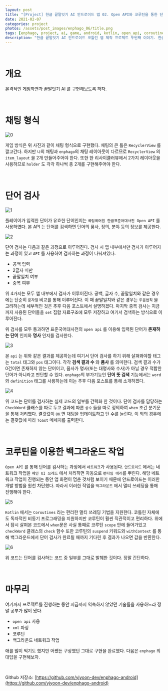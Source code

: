 ```yaml
---
layout: post
title: "[Project] 한글 끝말잇기 AI 안드로이드 앱 02. Open API와 코루틴을 통한 단어검사"
date: 2021-02-07
categories: project
photos: /assets/post_images/enphago_06/title.png
tags: [enphago, project, ai, game, android, kotlin, open_api, coroutines]
description: "한글 끝말잇기 AI 안드로이드 코틀린 앱 제작 프로젝트 두번째 이야기. 한글표준어대사전의 Open API 와 코틀린의 코루틴 멀티 쓰레딩을 통해 플레이어가 입력한 단어를 검사해보자"
---
```


<br>

# 개요

본격적인 게임화면과 끝말잇기 AI 를 구현해보도록 하자.

<br>

# 채팅 형식

![0](/assets/post_images/enphago_06/0.png)

게임 방식은 위 사진과 같이 채팅 형식으로 구현했다. 채팅의 큰 틀은 `RecyclerView` 를 깔고간다. 하지만 `나`의 채팅과 `enphago`의 채팅 레이아웃이 다르므로 `RecyclerView` 의 `item_layout` 을 2개 만들어주어야 한다. 또한 한 리사이클러뷰에서 2가지 레이아웃을 사용하므로 `holder` 도 각각 하나씩 총 2개를 구현해주어야 한다.

<br>


# 단어 검사

![1](/assets/post_images/enphago_06/1.png)

플레이어가 입력한 단어가 유효한 단어인지는 `국립국어원 한글표준어대사전 Open API` 를 사용하였다. 본 API 는 단어를 검색하면 단어의 품사, 정의, 분야 등의 정보를 제공한다.

![2](/assets/post_images/enphago_06/2.png)

단어 검사는 다음과 같은 과정으로 이루어진다. 검사 시 앱 내부에서만 검사가 이루어지는 과정이 있고 `API` 를 사용하여 검사하는 과정이 나눠져있다.

- 공백 입력
- 2글자 미만
- 끝말일치 여부
- 중복 여부

위 4가지는 모두 앱 내부에서 검사가 이루어진다. 공백, 글자 수, 끝말일치와 같은 경우에는 단순히 `문자열` 비교를 통해 이루어진다. 이 때 끝말일치와 같은 경우는 `두음법칙` 을 고려하는데 세부적인 것은 추후 다음 포스트에서 설명하겠다. 마지막 중복 검사는 지금까지 사용된 단어들을 `set` 집합 자료구조에 모두 저장하고 여기서 검색하는 방식으로 이루어진다.

위 검사를 모두 통과하면 표준국어대사전의 `open api` 를 이용해 입력된 단어가 **존재하는 단어** 인지와 **명사** 인지를 검사한다.

![3](/assets/post_images/enphago_06/3.png)

본 `api` 는 위와 같은 결과를 제공하는데 여기서 단어 검사를 하기 위해 살펴봐야할 태그는 `total` 태그와 `pos` 태그이다. 각각 **검색 결과 수** 와 **품사** 를 의미한다. 검색 결과 수가 0건이면 존재하지 않는 단어이고, 품사가 명사(또는 대명사와 수사)가 아닐 경우 적합한 단어가 아니라고 판단할 수 있다. `enphago`의 부가기능인 **단어 뜻 검색** 기능에서는 `word` 와 `definition` 태그를 사용하는데 이는 추후 다음 포스트를 통해 소개하겠다.

![4](/assets/post_images/enphago_06/4.png)

위 코드는 단어를 검사하는 실제 코드의 일부를 간략화 한 것이다. 단어 검사를 담당하는 `CheckWord` 클래스를 따로 두고 결과에 따른 `상수` 들을 따로 정의하여 `when` 조건 분기문을 통해 처리했다. 결괏값이 `OK` 면 채팅을 업데이트하고 턴 수를 늘린다. 이 외의 경우에는 결괏값에 따라 `Toast` 메세지를 출력한다.

<br>

# 코루틴을 이용한 백그라운드 작업

`Open API` 를 통해 단어를 검사하는 과정에서 `네트워크`가 사용된다. `안드로이드` 에서는 네트워크 작업을 `메인 UI 쓰레드` 에서 처리하면 자동으로 `런타임 에러`를 뿌린다. 해당 네트워크 작업이 진행되는 동안 앱 화면이 멈춘 것처럼 보이기 때문에 안드로이드는 이러한 개발 방법을 원천 차단했다. 따라서 이러한 작업을 `백그라운드` 에서 멀티 쓰레딩을 통해 진행해야 한다.

![5](/assets/post_images/enphago_06/5.png)

`Kotlin` 에서는 `Coroutines` 라는 편리한 멀티 쓰레딩 기법을 지원한다. 코틀린 자체에도 독자적인 비동기 프로그래밍을 지원하지만 코루틴이 훨씬 직관적이고 편리하다. 위에서 잠시 살펴본 코드에서 `when`문은 사실 통째로 코루틴 `scope` 안에 들어가있고 `checkWord` 클래스의 `check` 함수 또한 코루틴의 `suspend` 키워드와 `withContext` 를 통해 백그라운드에서 단어 검사가 완료될 때까지 기다린 후 결과가 나오면 값을 반환한다.

![6](/assets/post_images/enphago_06/6.png)

위 코드는 단어를 검사하는 코드 중 일부를 그대로 발췌한 것이다. 정말 간단하다.

<br>

# 마무리

여기까지 프로젝트를 진행하는 동안 지금까지 익숙하지 않았던 기술들을 사용하느라 정말 공부가 많이 됐다.

- `open api` 사용
- `xml` 파싱
- 코루틴
- 백그라운드 네트워크 작업

애를 많이 먹기도 했지만 어쨌든 구상했던 그대로 구현을 완료했다. 다음은 `enphago` 의 대답을 구현해보자.

<br>

Github 저장소: [https://github.com/yjyoon-dev/enphago-android](https://github.com/yjyoon-dev/enphago-android) 